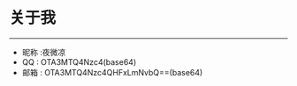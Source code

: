 # 关于我


---


- 昵称 :夜微凉
- QQ  : OTA3MTQ4Nzc4(base64)
- 邮箱 : OTA3MTQ4Nzc4QHFxLmNvbQ==(base64)







